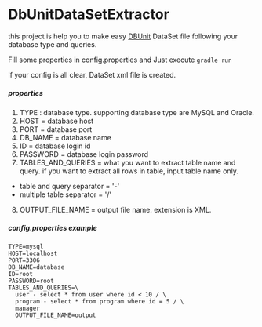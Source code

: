 # DbUnitDataSetExtractor

this project is help you to make easy [DBUnit](http://dbunit.sourceforge.net/) DataSet file following your database type and queries.

Fill some properties in config.properties and Just execute `gradle run` 

if your config is all clear, DataSet xml file is created.

##### properties
1. TYPE : database type. supporting database type are MySQL and Oracle.
2. HOST = database host
3. PORT = database port
4. DB_NAME = database name
5. ID = database login id
6. PASSWORD = database login password
7. TABLES_AND_QUERIES = what you want to extract table name and query. if you want to extract all rows in table, input table name only.
- table and query separator = '-'
- multiple table separator = '/'
8. OUTPUT_FILE_NAME = output file name. extension is XML.

##### config.properties example 
```
TYPE=mysql
HOST=localhost
PORT=3306
DB_NAME=database
ID=root
PASSWORD=root
TABLES_AND_QUERIES=\
  user - select * from user where id < 10 / \
  program - select * from program where id = 5 / \
  manager
  OUTPUT_FILE_NAME=output
```